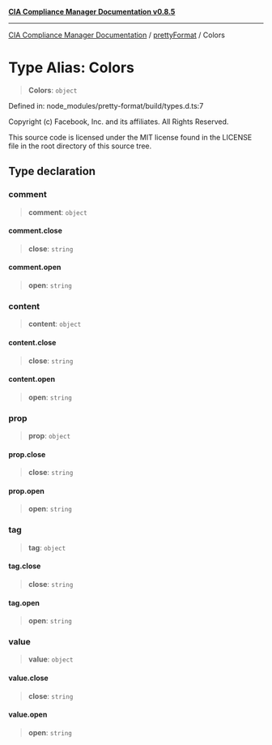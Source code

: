 [**CIA Compliance Manager Documentation v0.8.5**](../../../README.md)

***

[CIA Compliance Manager Documentation](../../../globals.md) / [prettyFormat](../README.md) / Colors

# Type Alias: Colors

> **Colors**: `object`

Defined in: node\_modules/pretty-format/build/types.d.ts:7

Copyright (c) Facebook, Inc. and its affiliates. All Rights Reserved.

This source code is licensed under the MIT license found in the
LICENSE file in the root directory of this source tree.

## Type declaration

### comment

> **comment**: `object`

#### comment.close

> **close**: `string`

#### comment.open

> **open**: `string`

### content

> **content**: `object`

#### content.close

> **close**: `string`

#### content.open

> **open**: `string`

### prop

> **prop**: `object`

#### prop.close

> **close**: `string`

#### prop.open

> **open**: `string`

### tag

> **tag**: `object`

#### tag.close

> **close**: `string`

#### tag.open

> **open**: `string`

### value

> **value**: `object`

#### value.close

> **close**: `string`

#### value.open

> **open**: `string`
